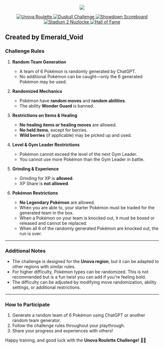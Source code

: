 <p align="center"><img src="https://i.imgur.com/bDrA1vJ.png"></p>

<p align="center">
  <a href="https://github.com/EmeraldVoid/pokemon-challenges/blob/main/Unova-Roulette.md">
    <img src="https://img.shields.io/badge/Unova_Roulette-FF6F00?logo=collaboraonline&logoColor=ffffff" alt="Unova Roulette" />
  </a>
  <a href="https://github.com/EmeraldVoid/pokemon-challenges/blob/main/duskull%20challenge.md">
    <img src="https://img.shields.io/badge/Duskull_Challenge-6A4C9C?logo=collaboraonline&logoColor=ffffff" alt="Duskull Challenge" />
  </a>
  <a href="https://github.com/EmeraldVoid/pokemon-challenges/blob/main/scoreboard.md">
    <img src="https://img.shields.io/badge/Showdown_Scoreboard-D32F2F?logo=collaboraonline&logoColor=ffffff" alt="Showdown Scoreboard" />
  </a>
  <a href="https://github.com/EmeraldVoid/pokemon-challenges/blob/main/stadium%202%20nuzlocke.md">
    <img src="https://img.shields.io/badge/Stadium_2_Nuzlocke-1976D2?logo=collaboraonline&logoColor=ffffff" alt="Stadium 2 Nuzlocke" />
  </a>
  <a href="https://github.com/EmeraldVoid/pokemon-challenges/blob/main/hall%20of%20fame.md">
    <img src="https://img.shields.io/badge/Hall_of_Fame-FFD700?logo=collaboraonline&logoColor=ffffff" alt="Hall of Fame" />
  </a>
</p>


## Created by Emerald_Void

### Challenge Rules

1. **Random Team Generation**  
   - A team of 6 Pokémon is randomly generated by ChatGPT.
   - No additional Pokémon can be caught—only the 6 generated Pokémon may be used.

2. **Randomized Mechanics**  
   - Pokémon have **random moves** and **random abilities**.
   - The ability **Wonder Guard** is banned.

3. **Restrictions on Items & Healing**  
   - **No healing items or healing moves** are allowed.
   - **No held items**, except for berries.
   - **Wild berries** (if applicable) may be picked up and used.

4. **Level & Gym Leader Restrictions**  
   - Pokémon cannot exceed the level of the next Gym Leader.
   - You cannot use more Pokémon than the Gym Leader in battle.

5. **Grinding & Experience**  
   - Grinding for XP is **allowed**.
   - XP Share is **not allowed**.

6. **Pokémon Restrictions**  
   - **No Legendary Pokémon** are allowed.
   - When you are able to, your starter Pokémon must be traded for the generated team in the box.
   - When a Pokémon on your team is knocked out, it must be boxed or released and cannot be replaced.
   - When all 6 of the randomly generated Pokémon are knocked out, the run is over.

---

### Additional Notes

- The challenge is designed for the **Unova region**, but it can be adapted to other regions with similar rules.
- For higher difficulty, Pokémon types can be randomized. This is not recommended but is a fun twist you can add if you're feeling bold.
- The difficulty can be adjusted by modifying move randomization, ability settings, or additional restrictions.

---

### How to Participate

1. Generate a random team of 6 Pokémon using ChatGPT or another random team generator.
2. Follow the challenge rules throughout your playthrough.
3. Share your progress and experiences with others!

Happy training, and good luck with the **Unova Roulette Challenge!** 🎲🔥
